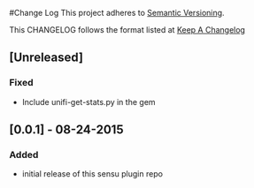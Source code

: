 #Change Log
This project adheres to [Semantic Versioning](http://semver.org/).

This CHANGELOG follows the format listed at [Keep A Changelog](http://keepachangelog.com/)

## [Unreleased]
### Fixed
- Include unifi-get-stats.py in the gem

## [0.0.1] - 08-24-2015
### Added
- initial release of this sensu plugin repo
